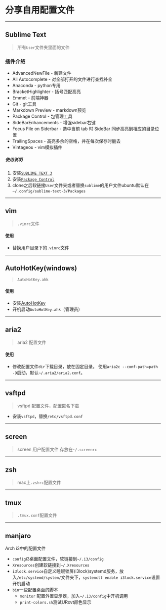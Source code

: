 # 分享自用配置文件
-------

## Sublime Text

> 所有`User`文件夹里面的文件

### 插件介绍

- AdvancedNewFile - 新建文件
- All Autocomplete - 对全部打开的文件进行查找补全
- Anaconda - python专用
- BracketHighlighter - 括号匹配高亮
- Emmet - 前端神器
- Git - git工具
- Markdown Preview - markdown预览
- Package Control - 包管理工具
- SideBarEnhancements - 增强sidebar右键
- Focus File on Siderbar - 选中当前 tab 时 SideBar 同步高亮到相应的目录位置
- TrailingSpaces - 高亮多余的空格，并在每次保存时删去
- Vintageou - vim模拟插件

##### 使用说明

1. 安装[`SUBLIME TEXT 3`](https://www.sublimetext.com/)
2. 安装[`Package Control`](https://packagecontrol.io/installation#Simple)
3. clone之后软链接`User`文件夹或者替换`sublime`的用户文件ubuntu默认在`~/.config/sublime-text-3/Packages`

---

## vim

> `.vimrc`文件

#### 使用

- 替换用户目录下的`.vimrc`文件

---

## AutoHotKey(windows)

> `AutoHotKey.ahk`

#### 使用

- 安装[AutoHotKey](http://ahkscript.org/)
- 开机启动`AutoHotKey.ahk`（管理员）

---

## aria2

> aria2  配置文件

#### 使用

- 修改配置文件`dir`下载目录，放在固定目录。 使用`aria2c --conf-path=path -D`启动，默认`~/.aria2/aria2.conf`。

---

## vsftpd

> vsftpd 配置文件，配置匿名下载

- 安装`vsftpd`，替换`/etc/vsftpd.conf`

---

## screen

> screen 用户配置文件 存放在`~/.screenrc`

---

## zsh
> mac上`.zshrc`配置文件

---

## tmux
> `.tmux.conf`配置文件

---

## manjaro 
Arch i3中的配置文件
- `config`i3桌面配置文件，软链接到`~/.i3/config`
- `Xresources`创建软链接到`~/.Xresources`
- `i3lock.service`自定义睡眠锁屏(i3lock)systemd服务，放入`/etc/systemd/system/`文件夹下，`systemctl enable i3lock.service`设置开机启动
- `bin`一些配置桌面的脚本
  + `monitor` 配置外置显示器，加入`~/.i3/config`中开机调用
  + `print-colors.sh`测试URxvt颜色显示
